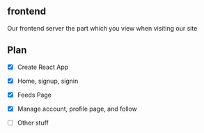 ## frontend

Our frontend server the part which you view when visiting our site

## Plan

- [x] Create React App

- [x] Home, signup, signin

- [x] Feeds Page

- [x] Manage account, profile page, and follow

- [ ] Other stuff
